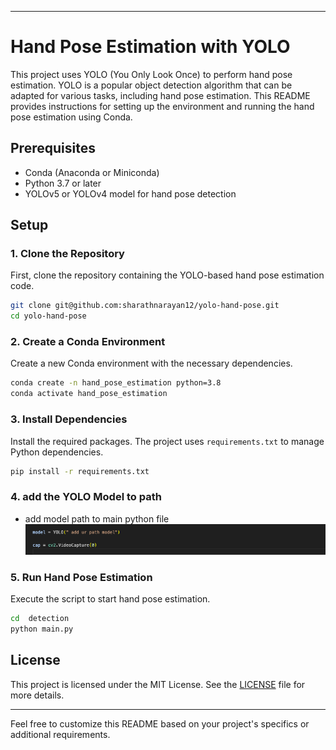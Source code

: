 
---

# Hand Pose Estimation with YOLO

This project uses YOLO (You Only Look Once) to perform hand pose estimation. YOLO is a popular object detection algorithm that can be adapted for various tasks, including hand pose estimation. This README provides instructions for setting up the environment and running the hand pose estimation using Conda.

## Prerequisites

- Conda (Anaconda or Miniconda)
- Python 3.7 or later
- YOLOv5 or YOLOv4 model for hand pose detection

## Setup

### 1. Clone the Repository

First, clone the repository containing the YOLO-based hand pose estimation code.

```bash
git clone git@github.com:sharathnarayan12/yolo-hand-pose.git
cd yolo-hand-pose
```

### 2. Create a Conda Environment

Create a new Conda environment with the necessary dependencies.

```bash
conda create -n hand_pose_estimation python=3.8
conda activate hand_pose_estimation
```

### 3. Install Dependencies

Install the required packages. The project uses `requirements.txt` to manage Python dependencies.

```bash
pip install -r requirements.txt
```
### 4. add the YOLO Model to path
 -  add model path to main python file 
![alt text](image.png)
 
### 5. Run Hand Pose Estimation

Execute the script to start hand pose estimation.

```bash
cd  detection
python main.py
```
## License

This project is licensed under the MIT License. See the [LICENSE](LICENSE) file for more details.

---

Feel free to customize this README based on your project's specifics or additional requirements.